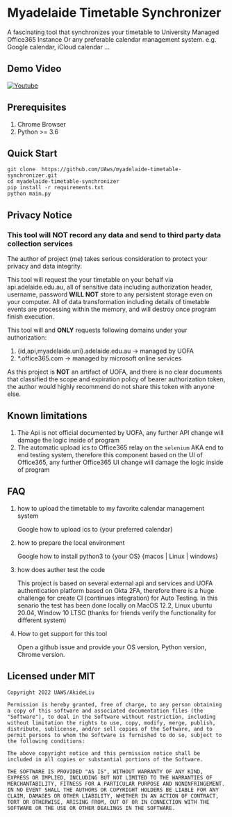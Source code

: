 # Myadelaide Timetable Synchronizer

A fascinating tool that synchronizes your timetable to University Managed Office365 Instance Or any preferable calendar management system. e.g. Google calendar, iCloud calendar ...

## Demo Video


[![Youtube](https://img.youtube.com/vi/9wOfDHSXDs8/0.jpg)](https://youtu.be/9wOfDHSXDs8)

## Prerequisites 
1. Chrome Browser
2. Python >= 3.6

## Quick Start

```code
git clone  https://github.com/UAws/myadelaide-timetable-synchronizer.git
cd myadelaide-timetable-synchronizer
pip install -r requirements.txt
python main.py
```

## Privacy Notice

### This tool will **NOT** record any data and send to third party data collection services 

The author of project (me) takes serious consideration to protect your privacy and data integrity. 

This tool will request the your timetable on your behalf via api.adelaide.edu.au, all of sensitive data including authorization header, username, password **WILL NOT** store to any persistent storage even on your computer. All of data transformation including details of timetable events are processing within the memory, and will destroy once program finish execution. 

This tool will and **ONLY** requests following domains under your authorization: 

1. {id,api,myadelaide.uni}.adelaide.edu.au -> managed by UOFA
2. *.office365.com -> managed by microsoft online services

As this project is **NOT** an artifact of UOFA, and there is no clear documents that classified the scope and expiration policy of bearer authorization token, the author would highly recommend do not share this token with anyone else.

## Known limitations

1. The Api is not official documented by UOFA, any further API change will damage the logic inside of program
2.  The automatic upload ics to Office365 relay on the `selenium` AKA end to end testing system, therefore this component based on the UI of Office365, any further Office365 UI change will damage the logic inside of program

## FAQ

1. how to upload the timetable to my favorite calendar management system

   Google how to upload ics to {your preferred calendar}

2. how to prepare the local environment

   Google how to install python3 to {your OS} {macos | Linux | windows}

3. how does auther test the code

   This project is based on several external api and services and UOFA authentication platform based on Okta 2FA, therefore there is a huge challenge for create CI (continues integration) for Auto Testing. In this senario the test has been done locally on MacOS 12.2, Linux ubuntu 20.04, Window 10 LTSC (thanks for friends verify the functionality for different system)

4. How to get support for this tool

   Open a github issue and provide your OS version, Python version, Chrome version.

## Licensed under MIT

```
Copyright 2022 UAWS/AkideLiu

Permission is hereby granted, free of charge, to any person obtaining a copy of this software and associated documentation files (the "Software"), to deal in the Software without restriction, including without limitation the rights to use, copy, modify, merge, publish, distribute, sublicense, and/or sell copies of the Software, and to permit persons to whom the Software is furnished to do so, subject to the following conditions:

The above copyright notice and this permission notice shall be included in all copies or substantial portions of the Software.

THE SOFTWARE IS PROVIDED "AS IS", WITHOUT WARRANTY OF ANY KIND, EXPRESS OR IMPLIED, INCLUDING BUT NOT LIMITED TO THE WARRANTIES OF MERCHANTABILITY, FITNESS FOR A PARTICULAR PURPOSE AND NONINFRINGEMENT. IN NO EVENT SHALL THE AUTHORS OR COPYRIGHT HOLDERS BE LIABLE FOR ANY CLAIM, DAMAGES OR OTHER LIABILITY, WHETHER IN AN ACTION OF CONTRACT, TORT OR OTHERWISE, ARISING FROM, OUT OF OR IN CONNECTION WITH THE SOFTWARE OR THE USE OR OTHER DEALINGS IN THE SOFTWARE.
```

